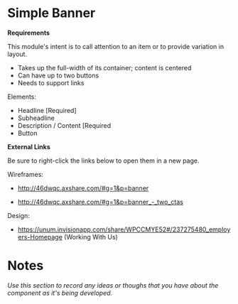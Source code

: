 # **Simple Banner**

**Requirements**

This module's intent is to call attention to an item or to provide variation in layout.

* Takes up the full-width of its container; content is centered
* Can have up to two buttons
* Needs to support links

Elements:
* Headline [Required]
* Subheadline
* Description / Content [Required
* Button

**External Links**

Be sure to right-click the links below to open them in a new page.

Wireframes:

* http://46dwqc.axshare.com/#g=1&p=banner

* http://46dwqc.axshare.com/#g=1&p=banner_-_two_ctas

Design: 
* https://unum.invisionapp.com/share/WPCCMYE52#/237275480_employers-Homepage (Working With Us)


# **Notes**

*Use this section to record any ideas or thoughs that you have about the component as it's being developed.*

